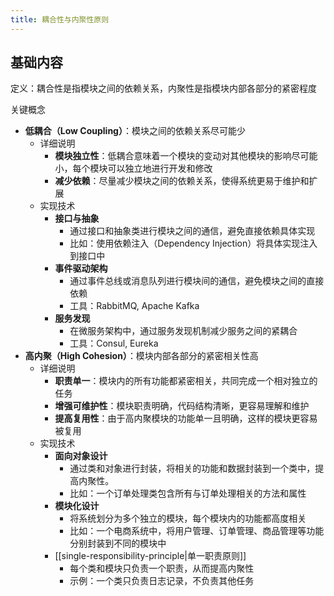 ```yaml
---
title: 耦合性与内聚性原则
---
```

## 基础内容

定义：耦合性是指模块之间的依赖关系，内聚性是指模块内部各部分的紧密程度

关键概念

- **低耦合（Low Coupling）**：模块之间的依赖关系尽可能少
    - 详细说明
        - **模块独立性**：低耦合意味着一个模块的变动对其他模块的影响尽可能小，每个模块可以独立地进行开发和修改
        - **减少依赖**：尽量减少模块之间的依赖关系，使得系统更易于维护和扩展
    - 实现技术
        - **接口与抽象**
            - 通过接口和抽象类进行模块之间的通信，避免直接依赖具体实现
            - 比如：使用依赖注入（Dependency Injection）将具体实现注入到接口中
        - **事件驱动架构**
            - 通过事件总线或消息队列进行模块间的通信，避免模块之间的直接依赖
            - 工具：RabbitMQ, Apache Kafka
        - **服务发现**
            - 在微服务架构中，通过服务发现机制减少服务之间的紧耦合
            - 工具：Consul, Eureka
- **高内聚（High Cohesion）**：模块内部各部分的紧密相关性高
    - 详细说明
        - **职责单一**：模块内的所有功能都紧密相关，共同完成一个相对独立的任务
        - **增强可维护性**：模块职责明确，代码结构清晰，更容易理解和维护
        - **提高复用性**：由于高内聚模块的功能单一且明确，这样的模块更容易被复用
    - 实现技术
        - **面向对象设计**
            - 通过类和对象进行封装，将相关的功能和数据封装到一个类中，提高内聚性。
            - 比如：一个订单处理类包含所有与订单处理相关的方法和属性
        - **模块化设计**
            - 将系统划分为多个独立的模块，每个模块内的功能都高度相关
            - 比如：一个电商系统中，将用户管理、订单管理、商品管理等功能分别封装到不同的模块中
        - [[single-responsibility-principle|单一职责原则]]
            - 每个类和模块只负责一个职责，从而提高内聚性
            - 示例：一个类只负责日志记录，不负责其他任务
